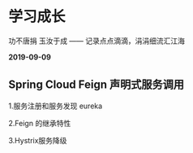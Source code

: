 # 学习成长
功不唐捐 玉汝于成 —— 记录点点滴滴，涓涓细流汇江海

**2019-09-09**

## Spring Cloud Feign 声明式服务调用

1.服务注册和服务发现 eureka

2.Feign 的继承特性

3.Hystrix服务降级

